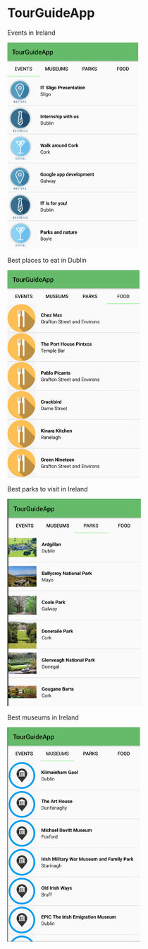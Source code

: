 # TourGuideApp

Events in Ireland

![alt text](https://github.com/AlexandraDamaschin/TourGuideApp/blob/master/events.PNG)

Best places to eat in Dublin

![alt text](https://github.com/AlexandraDamaschin/TourGuideApp/blob/master/food.PNG)

Best parks to visit in Ireland

![alt text](https://github.com/AlexandraDamaschin/TourGuideApp/blob/master/parks.PNG)

Best museums in Ireland

![alt text](https://github.com/AlexandraDamaschin/TourGuideApp/blob/master/museums.PNG)
